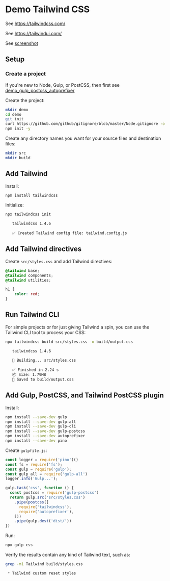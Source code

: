 # Demo Tailwind CSS

See https://tailwindcss.com/

See https://tailwindui.com/

See [screenshot](README.png)


## Setup


### Create a project

If you're new to Node, Gulp, or PostCSS, then first see [demo_gulp_postcss_autoprefixer](https://github.com/joelparkerhenderson/demo_gulp_postcss_autoprefixer)

Create the project:

```sh
mkdir demo
cd demo
git init
curl https://github.com/github/gitignore/blob/master/Node.gitignore -o .gitignore
npm init -y
```

Create any directory names you want for your source files and destination files:

```sh
mkdir src
mkdir build
```


## Add Tailwind

Install:

```sh
npm install tailwindcss
```

Initialize:

```sh
npx tailwindcss init
```

```sh
   tailwindcss 1.4.6
  
   ✅ Created Tailwind config file: tailwind.config.js
```


## Add Tailwind directives

Create `src/styles.css` and add Tailwind directives:

```css
@tailwind base;
@tailwind components;
@tailwind utilities;

h1 {
    color: red;
}
```


## Run Tailwind CLI

For simple projects or for just giving Tailwind a spin, you can use the Tailwind CLI tool to process your CSS:

```sh
npx tailwindcss build src/styles.css -o build/output.css
```

```sh
   tailwindcss 1.4.6
  
   🚀 Building... src/styles.css
  
   ✅ Finished in 2.24 s
   📦 Size: 1.79MB
   💾 Saved to build/output.css
```


## Add Gulp, PostCSS, and Tailwind PostCSS plugin

Install:

```sh
npm install --save-dev gulp
npm install --save-dev gulp-all
npm install --save-dev gulp-cli
npm install --save-dev gulp-postcss 
npm install --save-dev autoprefixer
npm install --save-dev pino
```

Create `gulpfile.js`:

```js
const logger = require('pino')()
const fs = require('fs');
const gulp = require('gulp');
const gulp_all = require('gulp-all')
logger.info('Gulp...');

gulp.task('css', function () {
  const postcss = require('gulp-postcss')
  return gulp.src('src/styles.css')
    .pipe(postcss([
      require('tailwindcss'),
      require('autoprefixer'),
    ]))
    .pipe(gulp.dest('dist/'))
})
```

Run:

```sh
npx gulp css
```

Verify the results contain any kind of Tailwind text, such as:

```sh
grep -m1 Tailwind build/styles.css
```

```css
 * Tailwind custom reset styles
```

